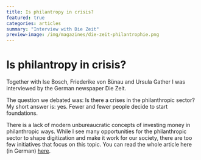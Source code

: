 ```yaml
--- 
title: Is philantropy in crisis?
featured: true
categories: articles
summary: "Interview with Die Zeit"
preview-image: /img/magazines/die-zeit-philantrophie.png
---
```


# Is philantropy in crisis?

Together with Ise Bosch, Friederike von Bünau and Ursula Gather I was interviewed by the German newspaper Die Zeit.

The question we debated was: Is there a crises in the philanthropic sector? My short answer is: yes. Fewer and fewer people decide to start foundations.

There is a lack of modern unbureaucratic concepts of investing money in philanthropic ways. While I see many opportunities for the philanthropic sector to shape digitization and make it work for our society, there are too few initiatives that focus on this topic. You can read the whole article here (in German) [here].

[here]: https://www.zeit.de/2021/05/philanthropie-stiftung-foerderung-kapital-ise-bosch-ursula-gather
